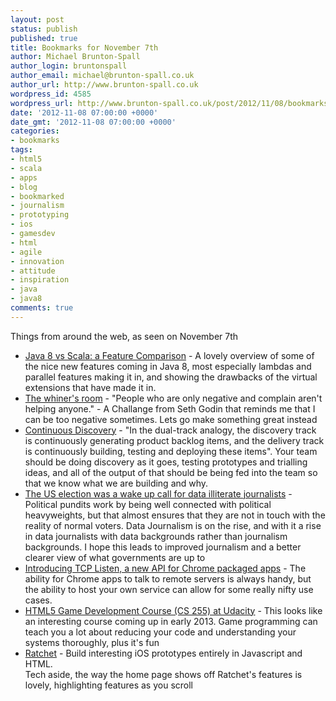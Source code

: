 ```yaml
---
layout: post
status: publish
published: true
title: Bookmarks for November 7th
author: Michael Brunton-Spall
author_login: bruntonspall
author_email: michael@brunton-spall.co.uk
author_url: http://www.brunton-spall.co.uk
wordpress_id: 4585
wordpress_url: http://www.brunton-spall.co.uk/post/2012/11/08/bookmarks-for-november-7th/
date: '2012-11-08 07:00:00 +0000'
date_gmt: '2012-11-08 07:00:00 +0000'
categories:
- bookmarks
tags:
- html5
- scala
- apps
- blog
- bookmarked
- journalism
- prototyping
- ios
- gamesdev
- html
- agile
- innovation
- attitude
- inspiration
- java
- java8
comments: true
---
```

<p>Things from around the web, as seen on November 7th</p>
<ul>
<li><a href="http://www.infoq.com/articles/java-8-vs-scala">Java 8 vs Scala: a Feature Comparison</a> - A lovely overview of some of the nice new features coming in Java 8, most especially lambdas and parallel features making it in, and showing the drawbacks of the virtual extensions that have made it in.</li>
<li><a href="http://feedproxy.google.com/~r/typepad/sethsmainblog/~3/2okIcL9kCzo/the-whiners-room.html">The whiner's room</a> - &quot;People who are only negative and complain aren&#039;t helping anyone.&quot; - A Challange from Seth Godin that reminds me that I can be too negative sometimes. Lets go make something great instead</li>
<li><a href="http://www.svpg.com/continuous-discovery/">Continuous Discovery</a> - &quot;In the dual-track analogy, the discovery track is continuously generating product backlog items, and the delivery track is continuously building, testing and deploying these items&quot;.  Your team should be doing discovery as it goes, testing prototypes and trialling ideas, and all of the output of that should be being fed into the team so that we know what we are building and why.</li>
<li><a href="http://onlinejournalismblog.com/2012/11/07/the-us-election-was-a-wake-up-call-for-data-illiterate-journalists/">The US election was a wake up call for data illiterate journalists</a> - Political pundits work by being well connected with political heavyweights, but that almost ensures that they are not in touch with the reality of normal voters.  Data Journalism is on the rise, and with it a rise in data journalists with data backgrounds rather than journalism backgrounds.  I hope this leads to improved journalism and a better clearer view of what governments are up to</li>
<li><a href="http://blog.chromium.org/2012/11/introducing-tcp-listen-new-api-for.html">Introducing TCP Listen, a new API for Chrome packaged apps</a> - The ability for Chrome apps to talk to remote servers is always handy, but the ability to host your own service can allow for some really nifty use cases.</li>
<li><a href="http://www.udacity.com/overview/Course/cs255/CourseRev/1">HTML5 Game Development Course (CS 255) at Udacity</a> - This looks like an interesting course coming up in early 2013.  Game programming can teach you a lot about reducing your code and understanding your systems thoroughly, plus it&#039;s fun</li>
<li><a href="http://maker.github.com/ratchet/">Ratchet</a> - Build interesting iOS prototypes entirely in Javascript and HTML.<br />
Tech aside, the way the home page shows off Ratchet&#039;s features is lovely, highlighting features as you scroll</li>
</ul>

